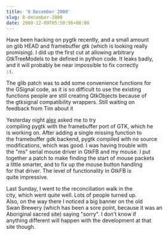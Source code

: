 ```yaml
---
title: '8 December 2000'
slug: 8-december-2000
date: 2000-12-09T05:50:56+08:00
---
```


Have been hacking on pygtk recently, and a small amount\
on glib HEAD and framebuffer gtk (which is looking really\
promising). I did up the first cut at allowing arbitrary\
GtkTreeModels to be defined in python code. It leaks badly,\
and it will probably be near impossible to fix correctly\
`:(`.

The glib patch was to add some convenience functions for\
the GSignal code, as it is so difficult to use the existing\
functions people are still creating GtkObjects because of\
the gtksignal compatibility wrappers. Still waiting on\
feedback from Tim about it

Yesterday night [alex](/person/alex/) asked me to try\
compiling pygtk with the framebuffer port of GTK, which he\
is working on. After adding a single missing function to\
the framebuffer gdk backend, pygtk compiled with no source\
modifications, which was good. I was having trouble with\
the \"ms\" serial mouse driver in GtkFB and my mouse. I put\
together a patch to make finding the start of mouse packets\
a little smarter, and to fix up the mouse button handling\
for that driver. The level of functionality in GtkFB is\
quite impressive.

Last Sunday, I went to the reconciliation walk in the\
city, which went quite well. Lots of people turned up.\
Also, on the way there I noticed a big banner on the old\
Swan Brewery (which has been a sore point, because it was an\
Aboriginal sacred site) saying \"sorry\". I don\'t know if\
anything different will happen with the development at that\
site though.
